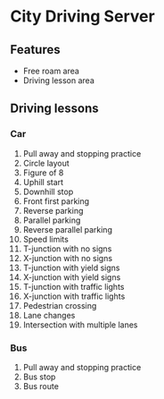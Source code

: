 # City Driving Server

## Features

- Free roam area
- Driving lesson area

## Driving lessons

### Car

1. Pull away and stopping practice
2. Circle layout
3. Figure of 8
4. Uphill start
5. Downhill stop
6. Front first parking
7. Reverse parking
8. Parallel parking
9. Reverse parallel parking
10. Speed limits
11. T-junction with no signs
12. X-junction with no signs
13. T-junction with yield signs
14. X-junction with yield signs
15. T-junction with traffic lights
16. X-junction with traffic lights
17. Pedestrian crossing
18. Lane changes
19. Intersection with multiple lanes

### Bus

1. Pull away and stopping practice
2. Bus stop
3. Bus route
